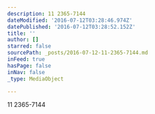```yaml
---
description: 11 2365-7144
dateModified: '2016-07-12T03:28:46.974Z'
datePublished: '2016-07-12T03:28:52.152Z'
title: ''
author: []
starred: false
sourcePath: _posts/2016-07-12-11-2365-7144.md
inFeed: true
hasPage: false
inNav: false
_type: MediaObject

---
```

11 2365-7144
